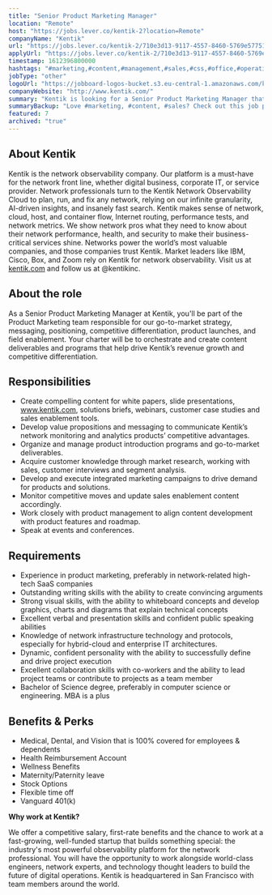 ```yaml
---
title: "Senior Product Marketing Manager"
location: "Remote"
host: "https://jobs.lever.co/kentik-2?location=Remote"
companyName: "Kentik"
url: "https://jobs.lever.co/kentik-2/710e3d13-9117-4557-8460-5769e57751a1"
applyUrl: "https://jobs.lever.co/kentik-2/710e3d13-9117-4557-8460-5769e57751a1/apply"
timestamp: 1612396800000
hashtags: "#marketing,#content,#management,#sales,#css,#office,#operations,#analysis,#monitoring"
jobType: "other"
logoUrl: "https://jobboard-logos-bucket.s3.eu-central-1.amazonaws.com/kentik"
companyWebsite: "http://www.kentik.com/"
summary: "Kentik is looking for a Senior Product Marketing Manager that has experience in: #marketing, #content, #management."
summaryBackup: "Love #marketing, #content, #sales? Check out this job post!"
featured: 7
archived: "true"
---
```


## About Kentik

Kentik is the network observability company. Our platform is a must-have for the network front line, whether digital business, corporate IT, or service provider. Network professionals turn to the Kentik Network Observability Cloud to plan, run, and fix any network, relying on our infinite granularity, AI-driven insights, and insanely fast search. Kentik makes sense of network, cloud, host, and container flow, Internet routing, performance tests, and network metrics. We show network pros what they need to know about their network performance, health, and security to make their business-critical services shine. Networks power the world’s most valuable companies, and those companies trust Kentik. Market leaders like IBM, Cisco, Box, and Zoom rely on Kentik for network observability. Visit us at [kentik.com](http://kentik.com/) and follow us at @kentikinc.

## About the role

As a Senior Product Marketing Manager at Kentik, you'll be part of the Product Marketing team responsible for our go-to-market strategy, messaging, positioning, competitive differentiation, product launches, and field enablement. Your charter will be to orchestrate and create content deliverables and programs that help drive Kentik’s revenue growth and competitive differentiation.

## Responsibilities

*   Create compelling content for white papers, slide presentations, www.kentik.com, solutions briefs, webinars, customer case studies and sales enablement tools.
*   Develop value propositions and messaging to communicate Kentik’s network monitoring and analytics products’ competitive advantages.
*   Organize and manage product introduction programs and go-to-market deliverables.
*   Acquire customer knowledge through market research, working with sales, customer interviews and segment analysis.
*   Develop and execute integrated marketing campaigns to drive demand for products and solutions.
*   Monitor competitive moves and update sales enablement content accordingly.
*   Work closely with product management to align content development with product features and roadmap.
*   Speak at events and conferences.

## Requirements

*   Experience in product marketing, preferably in network-related high-tech SaaS companies
*   Outstanding writing skills with the ability to create convincing arguments
*   Strong visual skills, with the ability to whiteboard concepts and develop graphics, charts and diagrams that explain technical concepts
*   Excellent verbal and presentation skills and confident public speaking abilities
*   Knowledge of network infrastructure technology and protocols, especially for hybrid-cloud and enterprise IT architectures.
*   Dynamic, confident personality with the ability to successfully define and drive project execution
*   Excellent collaboration skills with co-workers and the ability to lead project teams or contribute to projects as a team member  
*   Bachelor of Science degree, preferably in computer science or engineering. MBA is a plus

## Benefits & Perks

*   Medical, Dental, and Vision that is 100% covered for employees & dependents
*   Health Reimbursement Account
*   Wellness Benefits
*   Maternity/Paternity leave
*   Stock Options
*   Flexible time off
*   Vanguard 401(k)

**Why work at Kentik?**

We offer a competitive salary, first-rate benefits and the chance to work at a fast-growing, well-funded startup that builds something special: the industry's most powerful observability platform for the network professional. You will have the opportunity to work alongside world-class engineers, network experts, and technology thought leaders to build the future of digital operations. Kentik is headquartered in San Francisco with team members around the world.
